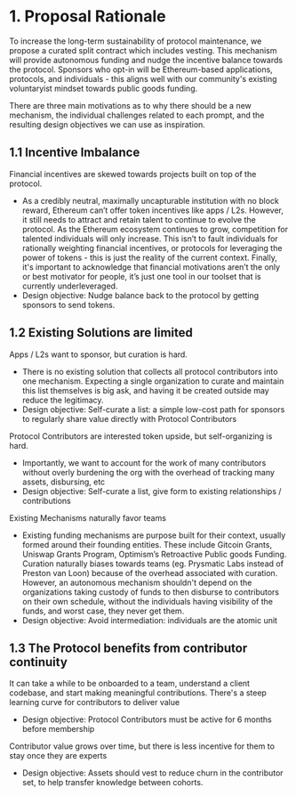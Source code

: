 # 1. Proposal Rationale

To increase the long-term sustainability of protocol maintenance, we propose a curated split contract which includes vesting. This mechanism will provide autonomous funding and nudge the incentive balance towards the protocol. Sponsors who opt-in will be Ethereum-based applications, protocols, and individuals - this aligns well with our community's existing voluntaryist mindset towards public goods funding. 

There are three main motivations as to why there should be a new mechanism, the individual challenges related to each prompt, and the resulting design objectives we can use as inspiration.

## 1.1 Incentive Imbalance

Financial incentives are skewed towards projects built on top of the protocol.
- As a credibly neutral, maximally uncapturable institution with no block reward, Ethereum can’t offer token incentives like apps / L2s. However, it still needs to attract and retain talent to continue to evolve the protocol. As the Ethereum ecosystem continues to grow, competition for talented individuals will only increase.
This isn’t to fault individuals for rationally weighting financial incentives, or protocols for leveraging the power of tokens - this is just the reality of the current context. Finally, it's important to acknowledge that financial motivations aren’t the only or best motivator for people, it’s just one tool in our toolset that is currently underleveraged.
- Design objective: Nudge balance back to the protocol by getting sponsors to send tokens.

## 1.2 Existing Solutions are limited

Apps / L2s want to sponsor, but curation is hard.
- There is no existing solution that collects all protocol contributors into one mechanism. Expecting a single organization to curate and maintain this list themselves is big ask, and having it be created outside may reduce the legitimacy.
- Design objective: Self-curate a list: a simple low-cost path for sponsors to regularly share value directly with Protocol Contributors

Protocol Contributors are interested token upside, but self-organizing is hard.
- Importantly, we want to account for the work of many contributors without overly burdening the org with the overhead of tracking many assets, disbursing, etc
- Design objective: Self-curate a list, give form to existing relationships / contributions

Existing Mechanisms naturally favor teams 
- Existing funding mechanisms are purpose built for their context, usually formed around their founding entities. These include Gitcoin Grants, Uniswap Grants Program, Optimism’s Retroactive Public goods Funding. Curation naturally biases towards teams (eg. Prysmatic Labs instead of Preston van Loon) because of the overhead associated with curation. However, an autonomous mechanism shouldn't depend on the organizations taking custody of funds to then disburse to contributors on their own schedule, without the individuals having visibility of the funds, and worst case, they never get them.
- Design objective: Avoid intermediation: individuals are the atomic unit

## 1.3 The Protocol benefits from contributor continuity

It can take a while to be onboarded to a team, understand a client codebase, and start making meaningful contributions. There's a steep learning curve for contributors to deliver value
- Design objective: Protocol Contributors must be active for 6 months before membership

Contributor value grows over time, but there is less incentive for them to stay once they are experts
- Design objective: Assets should vest to reduce churn in the contributor set, to help transfer knowledge between cohorts.
